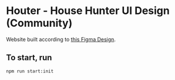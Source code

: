 # Houter - House Hunter UI Design (Community)

Website built according to [this Figma Design](https://www.figma.com/file/dHp6BXeaDcY9u549MrVvAE).

## To start, run

```sh
npm run start:init
```
